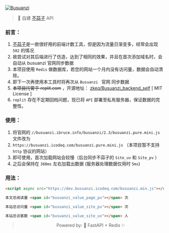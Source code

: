 [![Busuanzi](https://socialify.git.ci/zkeq/Busuanzi/image?description=1&font=Bitter&logo=https%3A%2F%2Favatars.githubusercontent.com%2Fu%2F14985020&owner=1&pattern=Circuit%20Board&stargazers=1&theme=Light)](https://busuanzi.icodeq.com)

> 🚀 自建 [不蒜子](https://busuanzi.ibruce.info/) API

### 前言：

1. [不蒜子](https://busuanzi.ibruce.info/)是一款很好用的前端计数工具，但是因为流量日渐变多，经常会出现 `502` 的情况
2. 故尝试对其后端进行了仿造，达到了相同的效果，并且在首次添加域名时，会自动从 busuanzi 官网同步数据
3. 本项目使用 `Redis` 做数据库，若您的网站一个月内没有访问量，数据会自动清除。
4. 即下一次再使用本工具时将再次从 `Busuanzi ` 官网 同步数据
5. ~~本项目托管于 replit.com~~ ，开源地址： [zkeq/Busuanzi_backend_self](https://github.com/zkeq/Busuanzi_backend_self) [ MIT License ]
6. `replit` 存在不定期回档问题，现已将 `API` 部署至私有服务器，保证数据的完整性。

### 使用：

1. 将官网的 `//busuanzi.ibruce.info/busuanzi/2.3/busuanzi.pure.mini.js` 文件改为
2. `https://busuanzi.icodeq.com/busuanzi.pure.mini.js` （本项目暂不支持 `http` 协议的网站）
3. 即可使用，首次加载网站会较慢（后台同步不蒜子的 `Site_uv` 和 `Site_pv` ）
4. 之后会保持在 `360ms` 左右加载出数据 (服务器处理数据仅用时 `5ms`)

### 用法：

```html
<script async src="https://dev.busuanzi.icodeq.com/busuanzi.min.js"></script>

本文总阅读量 <span id="busuanzi_value_page_pv"></span> 次

本站总访问量 <span id="busuanzi_value_site_pv"></span> 次

本站总访客数 <span id="busuanzi_value_site_uv"></span> 人
```

 > <center>Powered by: 🚀 FastAPI + Redis ✨</center>

